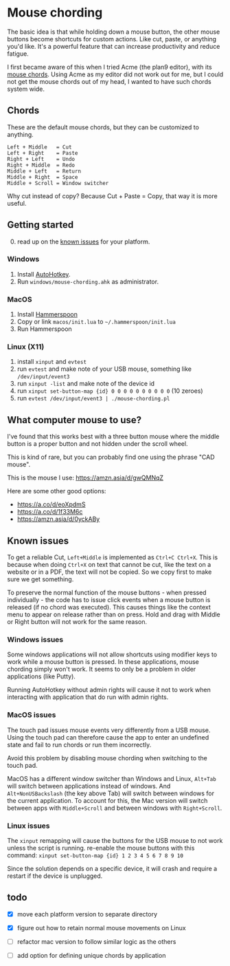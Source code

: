 # Mouse chording

The basic idea is that while holding down a mouse button, the other mouse
buttons become shortcuts for custom actions. Like cut, paste, or anything you'd
like. It's a powerful feature that can increase productivity and reduce
fatigue.

I first became aware of this when I tried Acme (the plan9 editor), with its
[mouse chords](http://acme.cat-v.org/mouse). Using Acme as my editor did not
work out for me, but I could not get the mouse chords out of my head, I wanted
to have such chords system wide.

## Chords

These are the default mouse chords, but they can be customized to anything.

```
Left + Middle   = Cut
Left + Right    = Paste
Right + Left    = Undo
Right + Middle  = Redo
Middle + Left   = Return
Middle + Right  = Space
Middle + Scroll = Window switcher
```

Why cut instead of copy? Because Cut + Paste = Copy, that way it is more
useful.

## Getting started

0. read up on the [known issues](#known-issues) for your platform.

### Windows

1. Install [AutoHotkey](https://www.autohotkey.com/).
2. Run `windows/mouse-chording.ahk` as administrator.

### MacOS

1. Install [Hammerspoon](https://www.hammerspoon.org/)
2. Copy or link `macos/init.lua` to `~/.hammerspoon/init.lua`
3. Run Hammerspoon

### Linux (X11)

1. install `xinput` and `evtest`
2. run `evtest` and make note of your USB mouse, something like `/dev/input/event3`
3. run `xinput -list` and make note of the device id
4. run `xinput set-button-map {id} 0 0 0 0 0 0 0 0 0 0` (10 zeroes)
5. run `evtest /dev/input/event3 | ./mouse-chording.pl`

## What computer mouse to use?

I've found that this works best with a three button mouse where the middle
button is a proper button and not hidden under the scroll wheel.

This is kind of rare, but you can probably find one using the phrase
"CAD mouse".

This is the mouse I use: https://amzn.asia/d/gwQMNqZ

Here are some other good options:
- https://a.co/d/eoXpdmS
- https://a.co/d/1f33M6c
- https://amzn.asia/d/0yckABy

## Known issues

To get a reliable Cut, `Left+Middle` is implemented as `Ctrl+C Ctrl+X`. This is
because when doing `Ctrl+X` on text that cannot be cut, like the text on a
website or in a PDF, the text will not be copied. So we copy first to make sure
we get something.

To preserve the normal function of the mouse buttons - when pressed
individually - the code has to issue click events when a mouse button is
released (if no chord was executed). This causes things like the context menu
to appear on release rather than on press. Hold and drag with Middle or Right
button will not work for the same reason.

### Windows issues

Some windows applications will not allow shortcuts using modifier keys to work
while a mouse button is pressed. In these applications, mouse chording simply
won't work. It seems to only be a problem in older applications (like Putty).

Running AutoHotkey without admin rights will cause it not to work when
interacting with application that do run with admin rights. 

### MacOS issues

The touch pad issues mouse events very differently from a USB mouse. Using the
touch pad can therefore cause the app to enter an undefined state and fail to
run chords or run them incorrectly.

Avoid this problem by disabling mouse chording when switching to the touch pad.

MacOS has a different window switcher than Windows and Linux, `Alt+Tab` will
switch between applications instead of windows. And `Alt+NonUSBackslash` (the
key above Tab) will switch between windows for the current application. To
account for this, the Mac version will switch between apps with `Middle+Scroll`
and between windows with `Right+Scroll`.

### Linux issues

The `xinput` remapping will cause the buttons for the USB mouse to not work
unless the script is running. re-enable the mouse buttons with this command:
`xinput set-button-map {id} 1 2 3 4 5 6 7 8 9 10`

Since the solution depends on a specific device, it will crash and require a
restart if the device is unplugged.

## todo

- [x] move each platform version to separate directory
- [x] figure out how to retain normal mouse movements on Linux
- [ ] refactor mac version to follow similar logic as the others
- [ ] add option for defining unique chords by application


